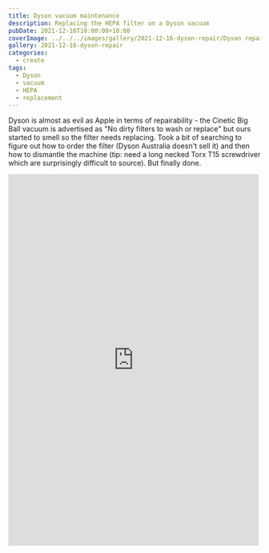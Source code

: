 ```yaml
---
title: Dyson vacuum maintenance
description: Replacing the HEPA filter on a Dyson vacuum
pubDate: 2021-12-16T10:00:00+10:00
coverImage: ../../../images/gallery/2021-12-16-dyson-repair/Dyson repair (4).jpeg
gallery: 2021-12-16-dyson-repair
categories:
  - create
tags:
  - Dyson
  - vacuum
  - HEPA
  - replacement
---
```


Dyson is almost as evil as Apple in terms of repairability - the Cinetic Big Ball vacuum is advertised as "No dirty filters to wash or replace" but ours started to smell so the filter needs replacing. Took a bit of searching to figure out how to order the filter (Dyson Australia doesn't sell it) and then how to dismantle the machine (tip: need a long necked Torx T15 screwdriver which are surprisingly difficult to source). But finally done.

<iframe src="https://www.facebook.com/plugins/post.php?href=https%3A%2F%2Fwww.facebook.com%2Fchris1.tham%2Fposts%2Fpfbid026duM7aBfGn3DZtUCLRnqdfNtzuGiHG1tuKjiYWcGhQ9Rft7k1skwCGCLwTQDMsPxl&show_text=true&width=500" width="500" height="742" style="border:none;overflow:hidden" scrolling="no" frameborder="0" allowfullscreen="true" allow="autoplay; clipboard-write; encrypted-media; picture-in-picture; web-share"></iframe>

